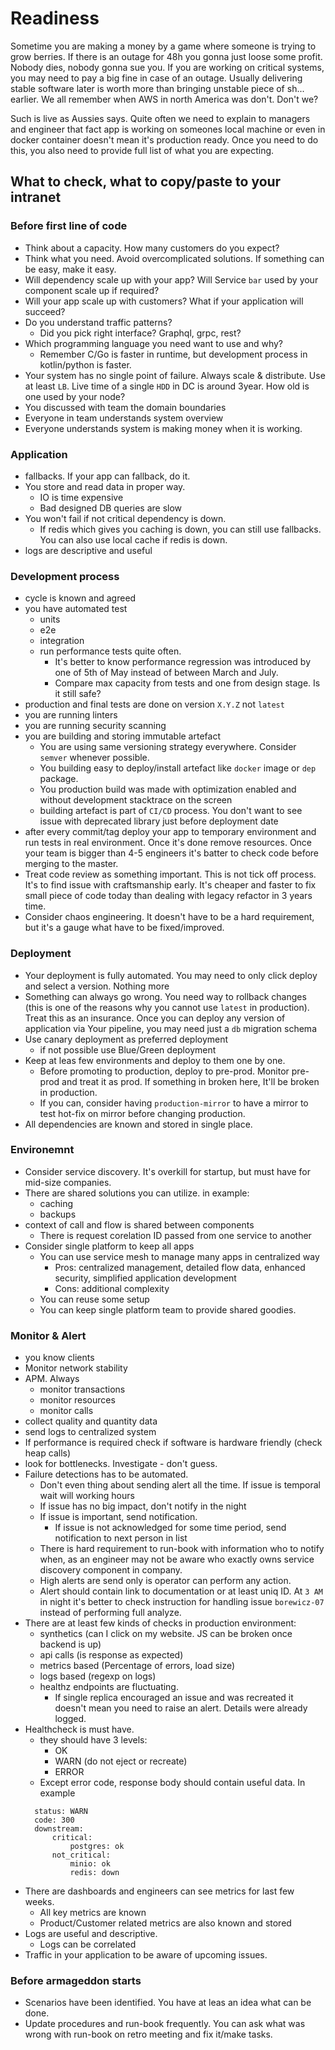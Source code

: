 # Readiness

Sometime you are making a money by a game where someone is trying to grow berries. If there is an outage for 48h you gonna just loose some profit. Nobody dies, nobody gonna sue you. If you are working on critical systems, you may need to pay a big fine in case of an outage. Usually delivering stable software later is worth more than bringing unstable piece of sh... earlier. We all remember when AWS in north America was don't. Don't we?

Such is live as Aussies says. Quite often we need to explain to managers and engineer that fact app is working on someones local machine or even in docker container doesn't mean it's production ready. Once you need to do this, you also need to provide full list of what you are expecting.

## What to check, what to copy/paste to your intranet

### Before first line of code

* Think about a capacity. How many customers do you expect?
* Think what you need. Avoid overcomplicated solutions. If something can be easy, make it easy.
* Will dependency scale up with your app? Will Service `bar` used by your component scale up if required?
* Will your app scale up with customers? What if your application will succeed? 
* Do you understand traffic patterns?
  * Did you pick right interface? Graphql, grpc, rest?
* Which programming language you need want to use and why?
  * Remember C/Go is faster in runtime, but development process in kotlin/python is faster.
* Your system has no single point of failure. Always scale & distribute. Use at least `LB`. Live time of a single `HDD` in DC is around 3year. How old is one used by your node?
* You discussed with team the domain boundaries
* Everyone in team understands system overview
* Everyone understands system is making money when it is working.

### Application

* fallbacks. If your app can fallback, do it.
* You store and read data in proper way.
  * IO is time expensive
  * Bad designed DB queries are slow
* You won't fail if not critical dependency is down.
  * If redis which gives you caching is down, you can still use fallbacks. You can also use local cache if redis is down.
* logs are descriptive and useful
 

### Development process

* cycle is known and agreed
* you have automated test
  * units
  * e2e
  * integration
  * run performance tests quite often.
    * It's better to know performance regression was introduced by one of 5th of May instead of between March and July.
    * Compare max capacity from tests and one from design stage. Is it still safe?
* production and final tests are done on version `X.Y.Z` not `latest`
* you are running linters
* you are running security scanning
* you are building and storing immutable artefact
  * You are using same versioning strategy everywhere. Consider `semver` whenever possible.
  * You building easy to deploy/install artefact like `docker` image or `dep` package.
  * You production build was made with optimization enabled and without development stacktrace on the screen
  * building artefact is part of `CI/CD` process. You don't want to see issue with deprecated library just before deployment date
* after every commit/tag deploy your app to temporary environment and run tests in real environment. Once it's done remove resources. Once your team is bigger than 4-5 engineers it's batter to check code before merging to the master.
* Treat code review as something important. This is not tick off process. It's to find issue with craftsmanship early. It's cheaper and faster to fix small piece of code today than dealing with legacy refactor in 3 years time.
* Consider chaos engineering. It doesn't have to be a hard requirement, but it's a gauge what have to be fixed/improved.

### Deployment

* Your deployment is fully automated. You may need to only click deploy and select a version. Nothing more 
* Something can always go wrong. You need way to rollback changes (this is one of the reasons why you cannot use `latest` in production). Treat this as an insurance. Once you can deploy any version of application via Your pipeline, you may need just a `db` migration schema
* Use canary deployment as preferred deployment
  * if not possible use Blue/Green deployment
* Keep at leas few environments and deploy to them one by one.
  * Before promoting to production, deploy to pre-prod. Monitor pre-prod and treat it as prod. If something in broken here, It'll be broken in production.
  * If you can, consider having `production-mirror` to have a mirror to test hot-fix on mirror before changing production.
* All dependencies are known and stored in single place.

### Environemnt

* Consider service discovery. It's overkill for startup, but must have for mid-size companies.
* There are shared solutions you can utilize. in example:
  * caching
  * backups
* context of call and flow is shared between components
  * There is request corelation ID passed from one service to another
* Consider single platform to keep all apps
  * You can use service mesh to manage many apps in centralized way
    * Pros: centralized management, detailed flow data, enhanced security, simplified application development
    * Cons: additional complexity
  * You can reuse some setup
  * You can keep single platform team to provide shared goodies.

### Monitor & Alert

* you know clients
* Monitor network stability
* APM. Always
  * monitor transactions
  * monitor resources
  * monitor calls
* collect quality and quantity data
* send logs to centralized system
* If performance is required check if software is hardware friendly (check heap calls)
* look for bottlenecks. Investigate - don't guess.
* Failure detections has to be automated.
  * Don't even thing about sending alert all the time. If issue is temporal wait will working hours
  * If issue has no big impact, don't notify in the night
  * If issue is important, send notification.
    * If issue is not acknowledged for some time period, send notification to next person in list
  * There is hard requirement to run-book with information who to notify when, as an engineer may not be aware who exactly owns service discovery component in company.
  * High alerts are send only is operator can perform any action.
  * Alert should contain link to documentation or at least uniq ID. At `3 AM` in night it's better to check instruction for handling issue `borewicz-07` instead of performing full analyze.
* There are at least few kinds of checks in production environment:
  * synthetics (can I click on my website. JS can be broken once backend is up)
  * api calls (is response as expected)
  * metrics based (Percentage of errors, load size)
  * logs based (regexp on logs)
  * healthz endpoints are fluctuating.
    * If single replica encouraged an issue and was recreated it doesn't mean you need to raise an alert. Details were already logged.
* Healthcheck is must have.
  * they should have 3 levels:
    * OK
    * WARN (do not eject or recreate)
    * ERROR
  * Except error code, response body should contain useful data. In example
  ```
    status: WARN
    code: 300
    downstream:
        critical:
            postgres: ok
        not_critical:
            minio: ok
            redis: down
    ```
* There are dashboards and engineers can see metrics for last few weeks.
    * All key metrics are known
    * Product/Customer related metrics are also known and stored  
* Logs are useful and descriptive.
    * Logs can be correlated  
* Traffic in your application to be aware of upcoming issues.

### Before armageddon starts

* Scenarios have been identified. You have at leas an idea what can be done.
* Update procedures and run-book frequently. You can ask what was wrong with run-book on retro meeting and fix it/make tasks.
